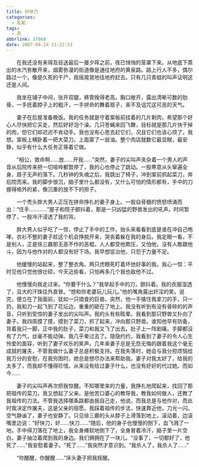 ```yaml
---
title: 好快刀
categories:
  - 乱笔
tags:
  - 杂
abbrlink: 17668
date: 2007-04-14 11:22:53
---
```


&emsp;&emsp;在我还没有来得及目送最后一屡夕晖之前，夜已悄悄的笼罩下来。从地底下蒸出的水汽弥散开来，烟雾弥漫的街道像是通往地府的黄泉路。路上行人不多，偶尔路过一个，像是久死的干尸，摇摇晃晃地往地府赶去。只有几只青蛙的叫声证明这还是人间。 

&emsp;&emsp;我坐在铺子中间，张开双腿，裤管挽得老高。胸口敞开，露出清晰可数的肋骨。一手抚着脖子上的粗汗，一手拼命的舞着扇子，来不及诅咒这可恶的天气。 

&emsp;&emsp;妻子在后屋准备晚饭。我的任务就是守着案板前挂着的几片剩肉，希望那个好心人尽快把它买走，然后好好泡个澡。几只苍蝇来回飞舞，目标就是那几片快干掉的肉，但它们却迟迟不肯动手。我也没有心思去赶它们，况且它们也该心烦了，我想。案板上横卧着一把大菜刀，上面蒙了一层油。整个肉店就数它最显眼，最安静，似乎有什么大任务正等着它做。 

&emsp;&emsp;“相公，救命啊……放……开我……”突然，妻子的尖叫声夹杂着一个男人的声音从后院传来把一切喧哗都暂停了，我的心也停止了跳动。一股寒意从头窜遍全身，扇子无声的落下。几秒钟的失魂之后，我跳出了椅子，冲到案前抓起菜刀，奔后院而来。我的脚步很沉，脑子里什么都没有，又什么可怕的情形都有，手中的刀握得格外的紧，像沉重的放不下的担子。 

&emsp;&emsp;一个秃头胖大男人正压在拼命挣扎的妻子身上。一股自骨髓的愤怒喷涌而出：“住手…………”屋子和院子颤抖着，那是一只凶猛的野兽发出的吼声。时间暂停了，一股冷汗浸透了我的背。 

&emsp;&emsp;胖大男人似乎吃了一惊，停止了手中的工作，抬头来看看到底是谁在冲自己咆哮。衣衫不整的妻子趁这个机会挣脱开来，哭丧着躲在我的身后。我定眼一看，不是别人，正是徐三霸那无恶不作的恶棍。人人都受他欺压，又怕他，没有人敢跟他斗，因为与他作对的人都没有好下场。我早想惩治他，只恐于力量不足。 

&emsp;&emsp;他缓慢的站起来，整了整衣角。两只虎眼死盯着坏他好事的我。我心一惊：平时见他只觉他很壮硕，今天近些看，只怕再多几个我也敌他不过。 

&emsp;&emsp;他慢慢向我走过来。“你要干什么？”我举起手中的刀，颤抖着。我的衣服湿透了，豆大的汗珠往外直冒。“想和你老婆玩儿玩儿。”他的嘴角露出奸淫的笑。说完，便立在了我面前，犹如一只猎食的巨兽。突然，他一手擒住我拿刀的手，只一扔，我和刀一起飞到了花坛边，重重的砸在了地上。我没有听到有没有骨碎的的声音，只听到受惊的妻子发出的尖叫声。我的头有些眩晕。我看到那只野兽又扑向了妻子。我四周摸了摸，摸到了菜刀，抓了起来，冲向那只野兽。谁知他早有防备，背着我只一脚，正中我的肚子，菜刀和我又飞了出去。肚子上一阵剧痛。手脚都没有了力气，丝毫不能动弹。我几乎晕过去了。隐隐约约，我看到了妻子的令人心生怜爱的面容，听到了妻子欢乐的笑声。几年来妻子总是无怨无悔的跟着我这个毫无成就的屠夫，不管我做什么妻子总是积极支持。在我失落时，她会与我分担烦恼给我万分的安慰，在我穷困时，她总是想尽办法来帮助我。妻子对我太好了，给我的太多了，而我却不懂得珍惜，从来没有给过妻子什么，也没有好好的代过她。而如今…… 

&emsp;&emsp;妻子的尖叫声再次把我惊醒。不知哪里来的力量，我挣扎地爬起来，找回了那把祖传的菜刀。我又想起了父亲。是他苦口婆心的教导我，教我如何做人，还教了我祖传的刀法。不管我选择哪条路都由我自己走，他说。而我总是与他作对，而此时我决定作屠夫，这是父亲的宿愿。我踩着祖传的步法，快速靠近他，刀光一闪。空气静谧了，妻子也安静了。只见徐三霸的头从脖子上滑落到地上，滚动着，边滚嘴里边说：“好快刀，好……快刀……”随后，他的身子也慢慢的倒下，血飞溅了一地。手中得刀落在了地上，我全身瘫软地倒下了，全身冒着冷汗，脑子里一片空白。妻子抽泣着爬到我的身边。我们俩拥在了一块儿。“没事了，一切都好了，他死了……”我安慰着妻子。“死了……”我突然才意识到。“我杀人了，我杀人了……” 

&emsp;&emsp;“你醒醒，你醒醒……”床头妻子把我摇醒。 

